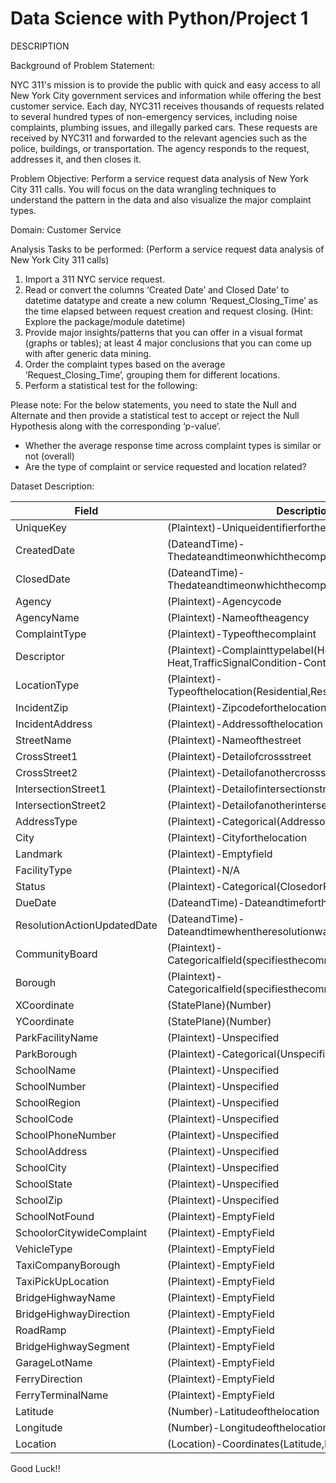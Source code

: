 # Data Science with Python/Project 1
DESCRIPTION

Background of Problem Statement:

NYC 311's mission is to provide the public with quick and easy access to all New York City government services and information while offering the best customer service. Each day, NYC311 receives thousands of requests related to several hundred types of non-emergency services, including noise complaints, plumbing issues, and illegally parked cars. These requests are received by NYC311 and forwarded to the relevant agencies such as the police, buildings, or transportation. The agency responds to the request, addresses it, and then closes it.

Problem Objective:
Perform a service request data analysis of New York City 311 calls. You will focus on the data wrangling techniques to understand the pattern in the data and also visualize the major complaint types.

Domain: Customer Service

Analysis Tasks to be performed:
(Perform a service request data analysis of New York City 311 calls) 
1.	Import a 311 NYC service request.
2.	Read or convert the columns ‘Created Date’ and Closed Date’ to datetime datatype and create a new column ‘Request_Closing_Time’ as the time elapsed between request creation and request closing. (Hint: Explore the package/module datetime)
3.	Provide major insights/patterns that you can offer in a visual format (graphs or tables); at least 4 major conclusions that you can come up with after generic data mining.
4.	Order the complaint types based on the average ‘Request_Closing_Time’, grouping them for different locations.
5.	Perform a statistical test for the following:

Please note: For the below statements, you need to state the Null and Alternate and then provide a statistical test to accept or reject the Null Hypothesis along with the corresponding ‘p-value’.

 -	Whether the average response time across complaint types is similar or not (overall)
 -	Are the type of complaint or service requested and location related?

Dataset Description:

| Field 	| Description |
| --- | --- |
| UniqueKey 	| (Plaintext)-Uniqueidentifierforthecomplaints |
| CreatedDate 	| (DateandTime)-Thedateandtimeonwhichthecomplaintisraised |
| ClosedDate 	| (DateandTime)-Thedateandtimeonwhichthecomplaintisclosed |
| Agency 	| (Plaintext)-Agencycode |
| AgencyName 	| (Plaintext)-Nameoftheagency |
| ComplaintType 	| (Plaintext)-Typeofthecomplaint |
| Descriptor 	| (Plaintext)-Complainttypelabel(Heating-Heat,TrafficSignalCondition-Controller) |
| LocationType 	| (Plaintext)-Typeofthelocation(Residential,Restaurant,Bakery,etc) |
| IncidentZip 	| (Plaintext)-Zipcodeforthelocation |
| IncidentAddress 	| (Plaintext)-Addressofthelocation |
| StreetName 	| (Plaintext)-Nameofthestreet |
| CrossStreet1 	| (Plaintext)-Detailofcrossstreet |
| CrossStreet2 	| (Plaintext)-Detailofanothercrossstreet |
| IntersectionStreet1 	| (Plaintext)-Detailofintersectionstreetifany |
| IntersectionStreet2 	| (Plaintext)-Detailofanotherintersectionstreetifany |
| AddressType 	| (Plaintext)-Categorical(AddressorIntersection) |
| City 	| (Plaintext)-Cityforthelocation |
| Landmark 	| (Plaintext)-Emptyfield |
| FacilityType 	| (Plaintext)-N/A |
| Status 	| (Plaintext)-Categorical(ClosedorPending) |
| DueDate 	| (DateandTime)-Dateandtimeforthependingcomplaints |
| ResolutionActionUpdatedDate 	| (DateandTime)-Dateandtimewhentheresolutionwasprovided |
| CommunityBoard 	| (Plaintext)-Categoricalfield(specifiesthecommunityboardwithitscode) |
| Borough 	| (Plaintext)-Categoricalfield(specifiesthecommunityboard) |
| XCoordinate 	| (StatePlane)(Number) |
| YCoordinate 	| (StatePlane)(Number) |
| ParkFacilityName 	| (Plaintext)-Unspecified |
| ParkBorough 	| (Plaintext)-Categorical(Unspecified,Queens,Brooklynetc) |
| SchoolName 	| (Plaintext)-Unspecified |
| SchoolNumber 	| (Plaintext)-Unspecified |
| SchoolRegion 	| (Plaintext)-Unspecified |
| SchoolCode 	| (Plaintext)-Unspecified |
| SchoolPhoneNumber 	| (Plaintext)-Unspecified |
| SchoolAddress 	| (Plaintext)-Unspecified |
| SchoolCity 	| (Plaintext)-Unspecified |
| SchoolState 	| (Plaintext)-Unspecified |
| SchoolZip 	| (Plaintext)-Unspecified |
| SchoolNotFound 	| (Plaintext)-EmptyField |
| SchoolorCitywideComplaint 	| (Plaintext)-EmptyField |
| VehicleType 	| (Plaintext)-EmptyField |
| TaxiCompanyBorough 	| (Plaintext)-EmptyField |
| TaxiPickUpLocation 	| (Plaintext)-EmptyField |
| BridgeHighwayName 	| (Plaintext)-EmptyField |
| BridgeHighwayDirection 	| (Plaintext)-EmptyField |
| RoadRamp 	| (Plaintext)-EmptyField |
| BridgeHighwaySegment 	| (Plaintext)-EmptyField |
| GarageLotName 	| (Plaintext)-EmptyField |
| FerryDirection 	| (Plaintext)-EmptyField |
| FerryTerminalName 	| (Plaintext)-EmptyField |
| Latitude 	| (Number)-Latitudeofthelocation |
| Longitude 	| (Number)-Longitudeofthelocation |
| Location 	| (Location)-Coordinates(Latitude,Longitude) |


Good Luck!!

